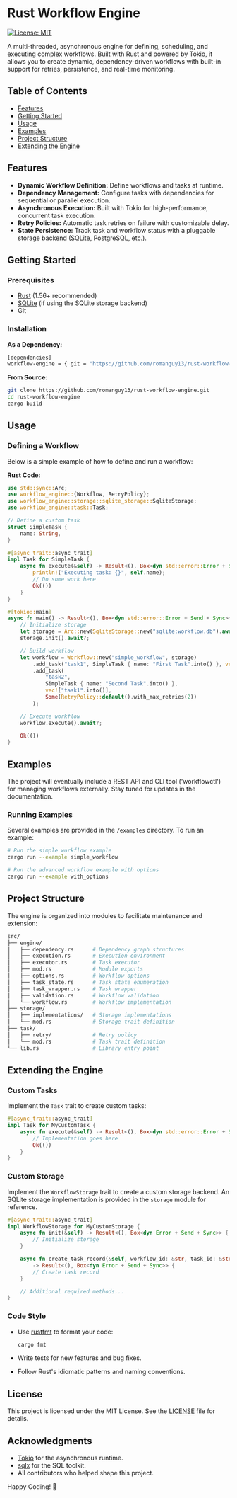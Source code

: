 # Rust Workflow Engine

[![License: MIT](https://img.shields.io/badge/License-MIT-yellow.svg)](LICENSE)

A multi-threaded, asynchronous engine for defining, scheduling, and executing complex workflows. Built with Rust and powered by Tokio, it allows you to create dynamic, dependency-driven workflows with built-in support for retries, persistence, and real-time monitoring.

## Table of Contents

- [Features](#features)
- [Getting Started](#getting-started)
- [Usage](#usage)
- [Examples](#examples)
- [Project Structure](#project-structure)
- [Extending the Engine](#extending-the-engine)

## Features

- **Dynamic Workflow Definition:** Define workflows and tasks at runtime.
- **Dependency Management:** Configure tasks with dependencies for sequential or parallel execution.
- **Asynchronous Execution:** Built with Tokio for high-performance, concurrent task execution.
- **Retry Policies:** Automatic task retries on failure with customizable delay.
- **State Persistence:** Track task and workflow status with a pluggable storage backend (SQLite, PostgreSQL, etc.).

## Getting Started

### Prerequisites

- [Rust](https://www.rust-lang.org/tools/install) (1.56+ recommended)
- [SQLite](https://www.sqlite.org/index.html) (if using the SQLite storage backend)
- Git

### Installation

**As a Dependency:**

```sh
[dependencies]
workflow-engine = { git = "https://github.com/romanguy13/rust-workflow-engine" }
```

**From Source:**

```sh
git clone https://github.com/romanguy13/rust-workflow-engine.git
cd rust-workflow-engine
cargo build
```

## Usage

### Defining a Workflow

Below is a simple example of how to define and run a workflow:

**Rust Code:**

```rust
use std::sync::Arc;
use workflow_engine::{Workflow, RetryPolicy};
use workflow_engine::storage::sqlite_storage::SqliteStorage;
use workflow_engine::task::Task;

// Define a custom task
struct SimpleTask {
    name: String,
}

#[async_trait::async_trait]
impl Task for SimpleTask {
    async fn execute(&self) -> Result<(), Box<dyn std::error::Error + Send + Sync>> {
        println!("Executing task: {}", self.name);
        // Do some work here
        Ok(())
    }
}

#[tokio::main]
async fn main() -> Result<(), Box<dyn std::error::Error + Send + Sync>> {
    // Initialize storage
    let storage = Arc::new(SqliteStorage::new("sqlite:workflow.db").await?);
    storage.init().await?;

    // Build workflow
    let workflow = Workflow::new("simple_workflow", storage)
        .add_task("task1", SimpleTask { name: "First Task".into() }, vec![], None)
        .add_task(
            "task2",
            SimpleTask { name: "Second Task".into() },
            vec!["task1".into()],
            Some(RetryPolicy::default().with_max_retries(2))
        );

    // Execute workflow
    workflow.execute().await?;

    Ok(())
}
```

## Examples

The project will eventually include a REST API and CLI tool ('workflowctl') for managing workflows externally. Stay tuned for updates in the documentation.

### Running Examples

Several examples are provided in the `/examples` directory. To run an example:

```sh
# Run the simple workflow example
cargo run --example simple_workflow

# Run the advanced workflow example with options
cargo run --example with_options
```

## Project Structure

The engine is organized into modules to facilitate maintenance and extension:

```sh
src/
├── engine/
│   ├── dependency.rs      # Dependency graph structures
│   ├── execution.rs       # Execution environment
│   ├── executor.rs        # Task executor
│   ├── mod.rs             # Module exports
│   ├── options.rs         # Workflow options
│   ├── task_state.rs      # Task state enumeration
│   ├── task_wrapper.rs    # Task wrapper
│   ├── validation.rs      # Workflow validation
│   └── workflow.rs        # Workflow implementation
├── storage/
│   ├── implementations/   # Storage implementations
│   └── mod.rs             # Storage trait definition
├── task/
│   ├── retry/             # Retry policy
│   └── mod.rs             # Task trait definition
└── lib.rs                 # Library entry point
```

## Extending the Engine

### Custom Tasks

Implement the `Task` trait to create custom tasks:

```rust
#[async_trait::async_trait]
impl Task for MyCustomTask {
    async fn execute(&self) -> Result<(), Box<dyn std::error::Error + Send + Sync>> {
        // Implementation goes here
        Ok(())
    }
}
```

### Custom Storage

Implement the `WorkflowStorage` trait to create a custom storage backend. An SQLite storage implementation is provided in the `storage` module for reference.

```rust
#[async_trait::async_trait]
impl WorkflowStorage for MyCustomStorage {
    async fn init(&self) -> Result<(), Box<dyn Error + Send + Sync>> {
        // Initialize storage
    }

    async fn create_task_record(&self, workflow_id: &str, task_id: &str)
        -> Result<(), Box<dyn Error + Send + Sync>> {
        // Create task record
    }

    // Additional required methods...
}
```

### Code Style

- Use [rustfmt](https://github.com/rust-lang/rustfmt) to format your code:

  ```sh
  cargo fmt
  ```

- Write tests for new features and bug fixes.
- Follow Rust's idiomatic patterns and naming conventions.

## License

This project is licensed under the MIT License. See the [LICENSE](LICENSE) file for details.

## Acknowledgments

- [Tokio](https://tokio.rs/) for the asynchronous runtime.
- [sqlx](https://github.com/launchbadge/sqlx) for the SQL toolkit.
- All contributors who helped shape this project.

Happy Coding! 🚀
